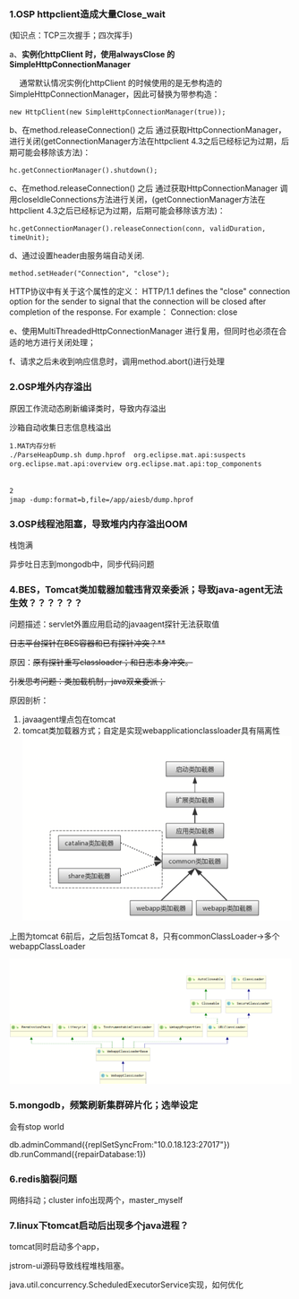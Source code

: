### 1.OSP httpclient造成大量Close_wait

(知识点：TCP三次握手；四次挥手)

a、**实例化httpClient 时，使用alwaysClose 的SimpleHttpConnectionManager**

　 通常默认情况实例化httpClient 的时候使用的是无参构造的SimpleHttpConnectionManager，因此可替换为带参构造：

```
new HttpClient(new SimpleHttpConnectionManager(true));
```

b、在method.releaseConnection() 之后 通过获取HttpConnectionManager，进行关闭(getConnectionManager方法在httpclient 4.3之后已经标记为过期，后期可能会移除该方法)：

```
hc.getConnectionManager().shutdown();
```

c、在method.releaseConnection() 之后 通过获取HttpConnectionManager 调用closeIdleConnections方法进行关闭，(getConnectionManager方法在httpclient 4.3之后已经标记为过期，后期可能会移除该方法)：

```
hc.getConnectionManager().releaseConnection(conn, validDuration, timeUnit);
```

d、通过设置header由服务端自动关闭.

```
method.setHeader("Connection", "close"); 
```

HTTP协议中有关于这个属性的定义： 
HTTP/1.1 defines the "close" connection option for the sender to signal that the connection will be closed after completion of the response. For example：
   Connection: close 

e、使用MultiThreadedHttpConnectionManager 进行复用，但同时也必须在合适的地方进行关闭处理；

f、请求之后未收到响应信息时，调用method.abort()进行处理



### 2.OSP堆外内存溢出

原因工作流动态刷新编译类时，导致内存溢出

沙箱自动收集日志信息栈溢出

```shell
1.MAT内存分析
./ParseHeapDump.sh dump.hprof  org.eclipse.mat.api:suspects org.eclipse.mat.api:overview org.eclipse.mat.api:top_components


2
jmap -dump:format=b,file=/app/aiesb/dump.hprof
```



### 3.OSP线程池阻塞，导致堆内内存溢出OOM

栈饱满

异步吐日志到mongodb中，同步代码问题



### 4.BES，Tomcat类加载器加载违背双亲委派；导致java-agent无法生效？？？？？？

问题描述：servlet外置应用启动的javaagent探针无法获取值

~~日志平台探针在BES容器和已有探针冲突？**~~

原因：~~原有探针重写classloader；和日志本身冲突。~~

~~引发思考问题：类加载机制，java双亲委派；~~

原因剖析：

1. javaagent埋点包在tomcat
2. tomcat类加载器方式；自定是实现webapplicationclassloader具有隔离性
   ![](截图\tomcat类加载机制.png)

上图为tomcat 6前后，之后包括Tomcat 8，只有commonClassLoader->多个webappClassLoader

![](截图\webAppClassLoader图谱.png)

### 5.mongodb，频繁刷新集群碎片化；选举设定

会有stop world

db.adminCommand({replSetSyncFrom:"10.0.18.123:27017"}) 
db.runCommand({repairDatabase:1})



### 6.redis脑裂问题

网络抖动；cluster info出现两个，master_myself






### 7.linux下tomcat启动后出现多个java进程？

tomcat同时启动多个app，

 jstrom-ui源码导致线程堆栈阻塞。

java.util.concurrency.ScheduledExecutorService实现，如何优化

